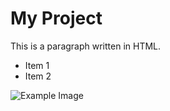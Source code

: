 # My Project

<p>This is a paragraph written in HTML.</p>

<ul>
  <li>Item 1</li>
  <li>Item 2</li>
</ul>

<img src="https://example.com/image.jpg" alt="Example Image">
